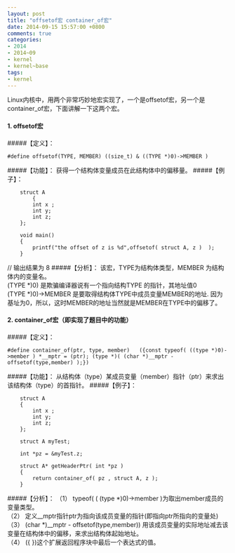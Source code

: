 ```yaml
---
layout: post
title: "offsetof宏 container_of宏"
date: 2014-09-15 15:57:00 +0800
comments: true
categories:
- 2014
- 2014~09
- kernel
- kernel~base
tags:
- kernel
---
```

Linux内核中，用两个非常巧妙地宏实现了，一个是offsetof宏，另一个是container_of宏，下面讲解一下这两个宏。
#### 1.  offsetof宏
#####【定义】：
```
#define offsetof(TYPE, MEMBER) ((size_t) & ((TYPE *)0)->MEMBER )
```
#####【功能】： 获得一个结构体变量成员在此结构体中的偏移量。
#####【例子】：
``` 
	struct A 
		{ 
		int x ; 
		int y; 
		int z; 
	}; 

	void main() 
	{ 
		printf("the offset of z is %d",offsetof( struct A, z )  ); 
	} 
```
// 输出结果为 8 
#####【分析】：
该宏，TYPE为结构体类型，MEMBER 为结构体内的变量名。  
(TYPE *)0) 是欺骗编译器说有一个指向结构TYPE 的指针，其地址值0   
(TYPE *)0)->MEMBER 是要取得结构体TYPE中成员变量MEMBER的地址. 因为基址为0，所以，这时MEMBER的地址当然就是MEMBER在TYPE中的偏移了。
#### 2. container_of宏（即实现了题目中的功能）
#####【定义】：
```
#define container_of(ptr, type, member)   ({const typeof( ((type *)0)->member ) *__mptr = (ptr); (type *)( (char *)__mptr - offsetof(type,member) );})
```
#####【功能】：
从结构体（type）某成员变量（member）指针（ptr）来求出该结构体（type）的首指针。
#####【例子】：
```
	struct A 
	{ 
		int x ; 
		int y; 
		int z; 
	}; 
	 
	struct A myTest; 
	 
	int *pz = &myTest.z; 
	 
	struct A* getHeaderPtr( int *pz ) 
	{ 
		return container_of( pz , struct A, z ); 
	} 
```
#####【分析】：
（1） typeof( ( (type *)0)->member )为取出member成员的变量类型。  
（2） 定义__mptr指针ptr为指向该成员变量的指针(即指向ptr所指向的变量处)  
（3） (char *)__mptr - offsetof(type,member)) 用该成员变量的实际地址减去该变量在结构体中的偏移，来求出结构体起始地址。  
（4） ({ })这个扩展返回程序块中最后一个表达式的值。

